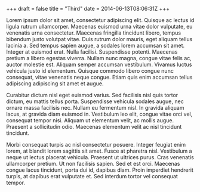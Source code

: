 +++
draft = false
title = "Third"
date = 2014-06-13T08:06:31Z
+++


Lorem ipsum dolor sit amet, consectetur adipiscing elit. Quisque ac lectus id ligula rutrum ullamcorper. Maecenas euismod urna vitae dolor vulputate, eu venenatis urna consectetur. Maecenas fringilla tincidunt libero, tempus bibendum justo volutpat vitae. Duis rutrum dolor mauris, eget aliquam tellus lacinia a. Sed tempus sapien augue, a sodales lorem accumsan sit amet. Integer at euismod erat. Nulla facilisi. Suspendisse potenti. Maecenas pretium a libero egestas viverra. Nullam nunc magna, congue vitae felis ac, auctor molestie est. Aliquam semper accumsan vestibulum. Vivamus luctus vehicula justo id elementum. Quisque commodo libero congue nunc consequat, vitae venenatis neque congue. Etiam quis enim accumsan tellus adipiscing adipiscing sit amet et augue.

Curabitur dictum nisl eget euismod varius. Sed facilisis nisl quis tortor dictum, eu mattis tellus porta. Suspendisse vehicula sodales augue, nec ornare massa facilisis nec. Nullam eu fermentum nisl. In gravida aliquam lacus, at gravida diam euismod in. Vestibulum leo elit, congue vitae orci vel, consequat tempor nisi. Aliquam ut elementum velit, ac mollis augue. Praesent a sollicitudin odio. Maecenas elementum velit ac nisl tincidunt tincidunt.

Morbi consequat turpis ac nisl consectetur posuere. Integer feugiat enim lorem, at blandit lorem sagittis sit amet. Fusce at pharetra nisl. Vestibulum a neque ut lectus placerat vehicula. Praesent ut ultrices purus. Cras venenatis ullamcorper pretium. Ut non facilisis sapien. Sed et est orci. Maecenas congue lacus tincidunt, porta dui id, dapibus diam. Proin imperdiet hendrerit turpis, at dapibus erat vulputate et. Sed interdum tortor vel consequat tempor. 
